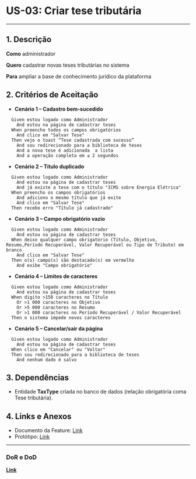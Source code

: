# US-03: Criar tese tributária

---

## 1. Descrição

**Como** administrador

**Quero** cadastrar novas teses tributárias no sistema

**Para** ampliar a base de conhecimento jurídico da plataforma

## 2. Critérios de Aceitação

- **Cenário 1 – Cadastro bem-sucedido**

```gherkin
  Given estou logado como Administrador
    And estou na página de cadastrar teses
  When preencho todos os campos obrigatórios
    And clico em "Salvar Tese"
  Then vejo o toast “Tese cadastrada com sucesso”
    And sou redirecionado para a biblioteca de teses
    And a nova tese é adicionada  a lista
    And a operação completa em ≤ 2 segundos
```

- **Cenário 2 – Título duplicado**

```
  Given estou logado como Administrador
    And estou na página de cadastrar teses
    And já existe a tese com o título "ICMS sobre Energia Elétrica"
  When preencho os campos obrigatórios
    And adiciono o mesmo título que já exite
    And clico em "Salvar Tese"
  Then recebo erro "Título já cadastrado"
```

- **Cenário 3 – Campo obrigatório vazio**

```
  Given estou logado como Administrador
    And estou na página de cadastrar teses
  When deixo qualquer campo obrigatório (Título, Objetivo, Resumo,Período Recuperável, Valor Recuperável ou Tipo de Tributo) em branco
    And clico em "Salvar Tese"
  Then o(s) campo(s) são destacado(s) em vermelho
    And exibe "Campo obrigatório"
```

- **Cenário 4 – Limites de caracteres**

```
  Given estou logado como Administrador
    And estou na página de cadastrar teses
  When digito >150 caracteres no Título
    Or >1 000 caracteres no Objetivo
    Or >5 000 caracteres no Resumo
    Or >1 000 caracteres no Período Recuperável / Valor Recuperável
  Then o sistema impede novos caracteres
```

- **Cenário 5 – Cancelar/sair da página**

```
  Given estou logado como Administrador
    And estou na página de cadastrar teses
  When clico em "Cancelar" ou "Voltar"
  Then sou redirecionado para a biblioteca de teses
    And nenhum dado é salvo
```

## 3. Dependências

- Entidade **TaxType** criada no banco de dados (relação obrigatória coma Tese tributária).

## 4. Links e Anexos

- Documento da Feature: [Link](gerenciar-teses-tributarias.md)
- Protótipo: [Link]()

---

### DoR e DoD

**[Link](../../visao-produto/dor-dod.md)**
